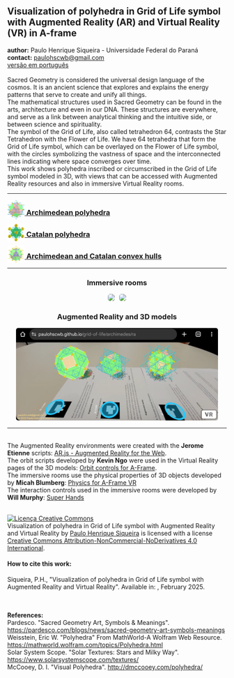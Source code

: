<link rel="stylesheet" href="scripts/style.css">
<meta charset="utf-8">
<link rel="icon" type="image/png" href="archimedes/vr/salas/imagens/icone.png">
<h2>Visualization of polyhedra in Grid of Life symbol with Augmented Reality (AR) and Virtual Reality (VR) in A-frame</h2>
 <b>author:</b> Paulo Henrique Siqueira - Universidade Federal do Paraná
 <br><b>contact:</b> <a href="#">paulohscwb@gmail.com</a>
 <br><a href="https://paulohscwb.github.io/grid-of-life/pt-br/">versão em português</a>
 <br><br>Sacred Geometry is considered the universal design language of the cosmos. It is an ancient science that explores and explains the energy patterns that serve to create and unify all things.
<br>The mathematical structures used in Sacred Geometry can be found in the arts, architecture and even in our DNA. These structures are everywhere, and serve as a link between analytical thinking and the intuitive side, or between science and spirituality.
<br>The symbol of the Grid of Life, also called tetrahedron 64, contrasts the Star Tetrahedron with the Flower of Life. We have 64 tetrahedra that form the Grid of Life symbol, which can be overlayed on the Flower of Life symbol, with the circles symbolizing the vastness of space and the interconnected lines indicating where space converges over time.
<br>This work shows polyhedra inscribed or circumscribed in the Grid of Life symbol modeled in 3D, with views that can be accessed with Augmented Reality resources and also in immersive Virtual Reality rooms.
<hr>
<h3 style="margin-top:3px"><a target="_blank" href="archimedes/"><img src="archimedes/vr/salas/imagens/icone.png" style="margin-bottom:-10px" width="40"> Archimedean polyhedra</a></h3>
<!--<h3 style="margin-top:3px"><a target="_blank" href="biscribed/"><img src="biscribed/vr/salas/imagens/icone.png" style="margin-bottom:-10px" width="40"> Biscribed polyhedra</a></h3>-->
<h3 style="margin-top:3px"><a target="_blank" href="catalan/"><img src="catalan/vr/salas/imagens/icone.png" style="margin-bottom:-10px" width="40"> Catalan polyhedra</a></h3>
<h3 style="margin-top:3px"><a target="_blank" href="joined/"><img src="joined/vr/salas/imagens/icone.png" style="margin-bottom:-10px" width="40"> Archimedean and Catalan convex hulls</a></h3>
<!--<h3 style="margin-top:3px"><a target="_blank" href="nonconvex/"><img src="nonconvex/vr/salas/imagens/icone.png" style="margin-bottom:-10px" width="40"> Nonconvex polyhedra</a></h3>
<h3 style="margin-top:3px"><a target="_blank" href="propellor/"><img src="propellor/vr/salas/imagens/icone.png" style="margin-bottom:-10px" width="40"> Propellor polyhedra</a></h3>
<h3 style="margin-top:3px"><a target="_blank" href="toroids/"><img src="toroids/vr/salas/imagens/icone.png" style="margin-bottom:-10px" width="40"> Polyhedral toroids</a></h3>-->
<hr>
<h3 align="center">Immersive rooms</h3>
<p align="center"><img src="archimedes/vr/salas/videos/archimedes.gif" style="max-width: 47%; border-radius:5px; margin-right:10px" loading="lazy"/><img src="joined/vr/salas/videos/joined.gif" style="max-width: 47%; border-radius:5px;" loading="lazy"/></p>
<h3 align="center">Augmented Reality and 3D models</h3>
<p align="center"><img src="archimedes/ar/example.png" style="max-width: 92%; border-radius:5px;" loading="lazy"/></p>
<hr>
<br>The Augmented Reality environments were created with the <b>Jerome Etienne</b> scripts: <a href="https://github.com/jeromeetienne/AR.js" target="_blank">AR.js - Augmented Reality for the Web</a>.
<br>The orbit scripts developed by <b>Kevin Ngo</b> were used in the Virtual Reality pages of the 3D models: <a href="https://github.com/supermedium/superframe/tree/master/components/orbit-controls/" target="_blank"> Orbit controls for A-Frame</a>.
<br>The immersive rooms use the physical properties of 3D objects developed by <b>Micah Blumberg</b>: <a  href="https://github.com/c-frame/aframe-physics-system" target="_blank"> Physics for A-Frame VR</a>
<br>The interaction controls used in the immersive rooms were developed by <b>Will Murphy</b>: <a  href="https://github.com/c-frame/aframe-super-hands-component" target="_blank"> Super Hands</a>
<br>

<br><a rel="license" href="http://creativecommons.org/licenses/by-nc-nd/4.0/"><img alt="Licença Creative Commons" style="border-width:0" src="https://i.creativecommons.org/l/by-nc-nd/4.0/88x31.png" loading="lazy"/></a><br /><span xmlns:dct="http://purl.org/dc/terms/" property="dct:title">Visualization of polyhedra in Grid of Life symbol with Augmented Reality and Virtual Reality</span> by <a xmlns:cc="http://creativecommons.org/ns#" href="https://paulohscwb.github.io/grid-of-life/" property="cc:attributionName" rel="cc:attributionURL">Paulo Henrique Siqueira</a> is licensed with a license <a rel="license" href="http://creativecommons.org/licenses/by-nc-nd/4.0/">Creative Commons Attribution-NonCommercial-NoDerivatives 4.0 International</a>.

<h4>How to cite this work:</h4> 
<p>Siqueira, P.H., "Visualization of polyhedra in Grid of Life symbol with Augmented Reality and Virtual Reality". Available in: <https://paulohscwb.github.io/grid-of-life/>, February 2025.</p>
<!--<a target="_blank" href="https://doi.org/10.5281/zenodo.14502405"><img src="https://zenodo.org/badge/DOI/10.5281/zenodo.14502405.svg" alt="DOI"></a>-->
<br><br><b>References:</b>
<br>Pardesco. "Sacred Geometry Art, Symbols & Meanings". <a href="https://pardesco.com/blogs/news/sacred-geometry-art-symbols-meanings" target="_blank">https://pardesco.com/blogs/news/sacred-geometry-art-symbols-meanings</a>
<br>Weisstein, Eric W. "Polyhedra" From MathWorld-A Wolfram Web Resource. <a href="https://mathworld.wolfram.com/topics/Polyhedra.html" target="_blank">https://mathworld.wolfram.com/topics/Polyhedra.html</a>
<br>Solar System Scope. "Solar Textures: Stars and Milky Way". <a href="https://www.solarsystemscope.com/textures/" target="_blank">https://www.solarsystemscope.com/textures/</a>
<br>McCooey, D. I. "Visual Polyhedra". <a href="http://dmccooey.com/polyhedra/" target="_blank">http://dmccooey.com/polyhedra/</a>
